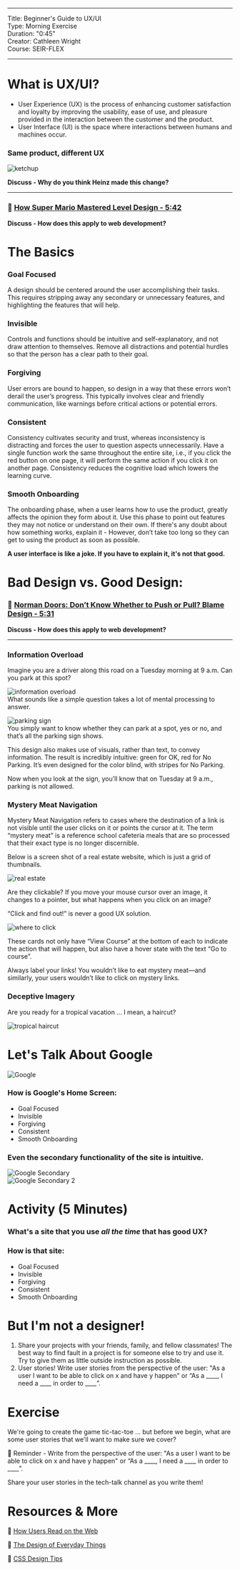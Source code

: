 <hr>

Title: Beginner's Guide to UX/UI<br>
Type: Morning Exercise<br>
Duration: "0:45"<br>
Creator: Cathleen Wright<br>
Course: SEIR-FLEX<br>

<hr>

# What is UX/UI?

- User Experience (UX) is the process of enhancing customer satisfaction and loyalty by improving the usability, ease of use, and pleasure provided in the interaction between the customer and the product.  
- User Interface (UI) is the space where interactions between humans and machines occur.

### Same product, different UX

![ketchup](https://i.imgur.com/f2jhRxc.png)

**Discuss - Why do you think Heinz made this change?**

<hr>

### :movie_camera: [How Super Mario Mastered Level Design - 5:42](https://youtu.be/ZH2wGpEZVgE)

**Discuss - How does this apply to web development?**

# The Basics

### Goal Focused
A design should be centered around the user accomplishing their tasks. This requires stripping away any secondary or unnecessary features, and highlighting the features that will help.

### Invisible
Controls and functions should be intuitive and self-explanatory, and not draw attention to themselves. Remove all distractions and potential hurdles so that the person has a clear path to their goal.

### Forgiving
User errors are bound to happen, so design in a way that these errors won’t derail the user’s progress. This typically involves clear and friendly communication, like warnings before critical actions or potential errors.

### Consistent
Consistency cultivates security and trust, whereas inconsistency is distracting and forces the user to question aspects unnecessarily.  Have a single function work the same throughout the entire site, i.e., if you click the red button on one page, it will perform the same action if you click it on another page.  Consistency reduces the cognitive load which lowers the learning curve.

### Smooth Onboarding
The onboarding phase, when a user learns how to use the product, greatly affects the opinion they form about it. Use this phase to point out features they may not notice or understand on their own.  If there's any doubt about how something works, explain it - However, don’t take too long so they can get to using the product as soon as possible.

**A user interface is like a joke.  If you have to explain it, it's not that good.**

# Bad Design vs. Good Design:

### :movie_camera: [Norman Doors: Don’t Know Whether to Push or Pull? Blame Design - 5:31](https://youtu.be/yY96hTb8WgI)

**Discuss - How does this apply to web development?**

<hr>

### Information Overload
Imagine you are a driver along this road on a Tuesday morning at 9 a.m. Can you park at this spot?

![information overload](https://i.imgur.com/MKhTcpy.png)<br>
What sounds like a simple question takes a lot of mental processing to answer.

![parking sign](https://i.imgur.com/pNa0V6O.png)<br>
You simply want to know whether they can park at a spot, yes or no, and that’s all the parking sign shows.

This design also makes use of visuals, rather than text, to convey information. The result is incredibly intuitive: green for OK, red for No Parking. It’s even designed for the color blind, with stripes for No Parking.

Now when you look at the sign, you’ll know that on Tuesday at 9 a.m., parking is not allowed.

### Mystery Meat Navigation

Mystery Meat Navigation refers to cases where the destination of a link is not visible until the user clicks on it or points the cursor at it. The term “mystery meat” is a reference school cafeteria meals that are so processed that their exact type is no longer discernible.

Below is a screen shot of a real estate website, which is just a grid of thumbnails.  

![real estate](https://i.imgur.com/UugV7LZ.png)

Are they clickable? If you move your mouse cursor over an image, it changes to a pointer, but what happens when you click on an image?

“Click and find out!” is never a good UX solution.

![where to click](https://i.imgur.com/Bs2kWTi.png)

These cards not only have “View Course” at the bottom of each to indicate the action that will happen, but also have a hover state with the text “Go to course”.

Always label your links! You wouldn’t like to eat mystery meat—and similarly, your users wouldn’t like to click on mystery links.

### Deceptive Imagery

Are you ready for a tropical vacation ... I mean, a haircut?

![tropical haircut](https://i.imgur.com/vB66SSb.png)

# Let's Talk About Google

![Google](https://i.imgur.com/4fkhtT7.png)

### How is Google's Home Screen:

 - Goal Focused
 - Invisible
 - Forgiving
 - Consistent
 - Smooth Onboarding

### Even the secondary functionality of the site is intuitive.

![Google Secondary](https://i.imgur.com/4W5FoAX.png)<br>
![Google Secondary 2](https://i.imgur.com/GtgSvIA.png)

# Activity (5 Minutes)

### What's a site that you use _all the time_ that has good UX?  

### How is that site:

 - Goal Focused
 - Invisible
 - Forgiving
 - Consistent
 - Smooth Onboarding

# But I'm not a designer!  

1. Share your projects with your friends, family, and fellow classmates!  The best way to find fault in a project is for someone else to try and use it.  Try to give them as little outside instruction as possible.
2. User stories!  Write user stories from the perspective of the user: "As a user I want to be able to click on x and have y happen" or “As a ____, I need a ____ in order to ____”.



# Exercise

We're going to create the game tic-tac-toe ... but before we begin, what are some user stories that we'll want to make sure we cover?

:elephant: Reminder - Write from the perspective of the user: "As a user I want to be able to click on x and have y happen" or “As a ____, I need a ____ in order to ____”.

Share your user stories in the tech-talk channel as you write them!  

# Resources & More

:book: [How Users Read on the Web](https://www.nngroup.com/articles/how-users-read-on-the-web/)

:book: [The Design of Everyday Things](http://a.co/7wYcUD5)

:movie_camera: [CSS Design Tips](https://www.youtube.com/watch?v=M1syJPviLkU&list=PLdnONIhPScST0Vy4LrIZiYKpFNoxgyH7J&index=13)
